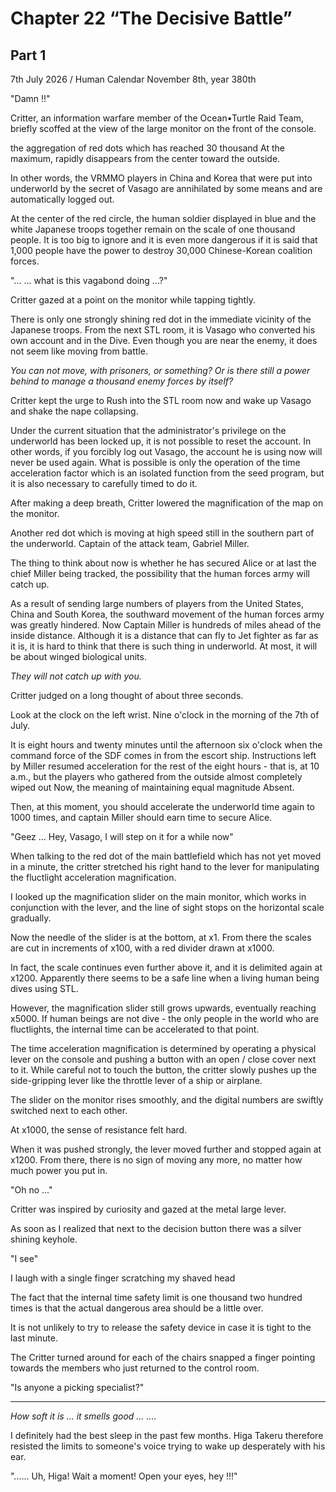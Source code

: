 # Chapter 22 “The Decisive Battle” 
## Part 1
7th July 2026 / Human Calendar November 8th, year 380th 

"Damn !!"

Critter, an information warfare member of the Ocean•Turtle Raid Team, briefly scoffed at the view of the large monitor on the front of the console.

the aggregation of red dots which has reached 30 thousand At the maximum, rapidly disappears from the center toward the outside.

In other words, the VRMMO players in China and Korea that were put into underworld by the secret of Vasago are annihilated by some means and are automatically logged out.

At the center of the red circle, the human soldier displayed in blue and the white Japanese troops together remain on the scale of one thousand people. It is too big to ignore and it is even more dangerous if it is said that 1,000 people have the power to destroy 30,000 Chinese-Korean coalition forces.

"... ... what is this vagabond doing ...?"

Critter gazed at a point on the monitor while tapping tightly.

There is only one strongly shining red dot in the immediate vicinity of the Japanese troops. From the next STL room, it is Vasago who converted his own account and in the Dive. Even though you are near the enemy, it does not seem like moving from battle.

_You can not move, with prisoners, or something? Or is there still a power behind to manage a thousand enemy forces by itself?_

Critter kept the urge to Rush into the STL room now and wake up Vasago and shake the nape collapsing.

Under the current situation that the administrator's privilege on the underworld has been locked up, it is not possible to reset the account. In other words, if you forcibly log out Vasago, the account he is using now will never be used again. What is possible is only the operation of the time acceleration factor which is an isolated function from the seed program, but it is also necessary to carefully timed to do it.

After making a deep breath, Critter lowered the magnification of the map on the monitor.

Another red dot which is moving at high speed still in the southern part of the underworld. Captain of the attack team, Gabriel Miller.

The thing to think about now is whether he has secured Alice or at last the chief Miller being tracked, the possibility that the human forces army will catch up.

As a result of sending large numbers of players from the United States, China and South Korea, the southward movement of the human forces army was greatly hindered. Now Captain Miller is hundreds of miles ahead of the inside distance. Although it is a distance that can fly to Jet fighter as far as it is, it is hard to think that there is such thing in underworld. At most, it will be about winged biological units.

_They will not catch up with you._

Critter judged on a long thought of about three seconds.

Look at the clock on the left wrist. Nine o'clock in the morning of the 7th of July.

It is eight hours and twenty minutes until the afternoon six o'clock when the command force of the SDF comes in from the escort ship. Instructions left by Miller resumed acceleration for the rest of the eight hours - that is, at 10 a.m., but the players who gathered from the outside almost completely wiped out Now, the meaning of maintaining equal magnitude Absent.

Then, at this moment, you should accelerate the underworld time again to 1000 times, and captain Miller should earn time to secure Alice.

"Geez ... Hey, Vasago, I will step on it for a while now"

When talking to the red dot of the main battlefield which has not yet moved in a minute, the critter stretched his right hand to the lever for manipulating the fluctlight acceleration magnification.

I looked up the magnification slider on the main monitor, which works in conjunction with the lever, and the line of sight stops on the horizontal scale gradually.

Now the needle of the slider is at the bottom, at x1. From there the scales are cut in increments of x100, with a red divider drawn at x1000.

In fact, the scale continues even further above it, and it is delimited again at x1200. Apparently there seems to be a safe line when a living human being dives using STL.

However, the magnification slider still grows upwards, eventually reaching x5000. If human beings are not dive - the only people in the world who are fluctlights, the internal time can be accelerated to that point.

The time acceleration magnification is determined by operating a physical lever on the console and pushing a button with an open / close cover next to it. While careful not to touch the button, the critter slowly pushes up the side-gripping lever like the throttle lever of a ship or airplane.

The slider on the monitor rises smoothly, and the digital numbers are swiftly switched next to each other.

At x1000, the sense of resistance felt hard.

When it was pushed strongly, the lever moved further and stopped again at x1200. From there, there is no sign of moving any more, no matter how much power you put in.

"Oh no ..."

Critter was inspired by curiosity and gazed at the metal large lever.

As soon as I realized that next to the decision button there was a silver shining keyhole.

"I see"

I laugh with a single finger scratching my shaved head

The fact that the internal time safety limit is one thousand two hundred times is that the actual dangerous area should be a little over. 

It is not unlikely to try to release the safety device in case it is tight to the last minute.

The Critter turned around for each of the chairs snapped a finger pointing towards the members who just returned to the control room.

"Is anyone a picking specialist?"

***

_How soft it is ... it smells good ... ...._

I definitely had the best sleep in the past few months. Higa Takeru therefore resisted the limits to someone's voice trying to wake up desperately with his ear.

"...... Uh, Higa! Wait a moment! Open your eyes, hey !!!"

